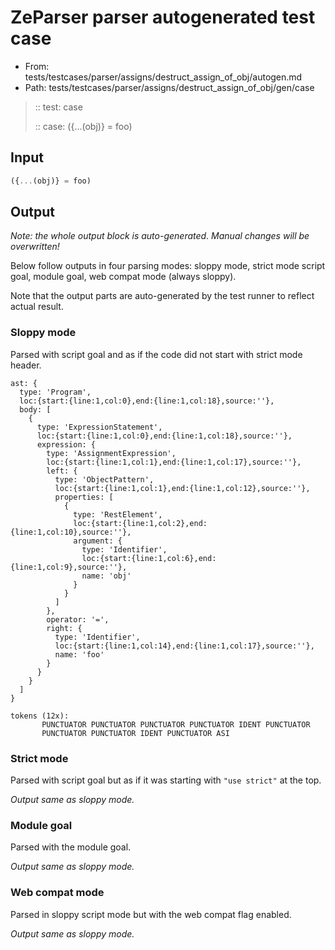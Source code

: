 # ZeParser parser autogenerated test case

- From: tests/testcases/parser/assigns/destruct_assign_of_obj/autogen.md
- Path: tests/testcases/parser/assigns/destruct_assign_of_obj/gen/case

> :: test: case
>
> :: case: ({...(obj)} = foo)

## Input


`````js
({...(obj)} = foo)
`````

## Output

_Note: the whole output block is auto-generated. Manual changes will be overwritten!_

Below follow outputs in four parsing modes: sloppy mode, strict mode script goal, module goal, web compat mode (always sloppy).

Note that the output parts are auto-generated by the test runner to reflect actual result.

### Sloppy mode

Parsed with script goal and as if the code did not start with strict mode header.

`````
ast: {
  type: 'Program',
  loc:{start:{line:1,col:0},end:{line:1,col:18},source:''},
  body: [
    {
      type: 'ExpressionStatement',
      loc:{start:{line:1,col:0},end:{line:1,col:18},source:''},
      expression: {
        type: 'AssignmentExpression',
        loc:{start:{line:1,col:1},end:{line:1,col:17},source:''},
        left: {
          type: 'ObjectPattern',
          loc:{start:{line:1,col:1},end:{line:1,col:12},source:''},
          properties: [
            {
              type: 'RestElement',
              loc:{start:{line:1,col:2},end:{line:1,col:10},source:''},
              argument: {
                type: 'Identifier',
                loc:{start:{line:1,col:6},end:{line:1,col:9},source:''},
                name: 'obj'
              }
            }
          ]
        },
        operator: '=',
        right: {
          type: 'Identifier',
          loc:{start:{line:1,col:14},end:{line:1,col:17},source:''},
          name: 'foo'
        }
      }
    }
  ]
}

tokens (12x):
       PUNCTUATOR PUNCTUATOR PUNCTUATOR PUNCTUATOR IDENT PUNCTUATOR
       PUNCTUATOR PUNCTUATOR IDENT PUNCTUATOR ASI
`````

### Strict mode

Parsed with script goal but as if it was starting with `"use strict"` at the top.

_Output same as sloppy mode._

### Module goal

Parsed with the module goal.

_Output same as sloppy mode._

### Web compat mode

Parsed in sloppy script mode but with the web compat flag enabled.

_Output same as sloppy mode._
